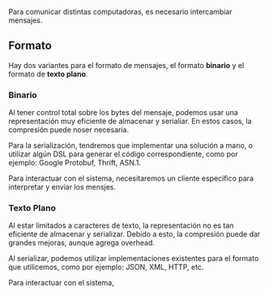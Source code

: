 Para comunicar distintas computadoras, es necesario intercambiar mensajes.

## Formato

Hay dos variantes para el formato de mensajes, el formato **binario** y el formato de **texto plano**.

### Binario

Al tener control total sobre los bytes del mensaje, podemos usar una representación muy eficiente de almacenar y serialiar. En estos casos, la compresión puede noser necesaria.

Para la serialización, tendremos que implementar una solución a mano, o utilizar algún DSL para generar el código correspondiente, como por ejemplo: Google Protobuf, Thrift, ASN.1.

Para interactuar con el sistema, necesitaremos un cliente especifico para interpretar y enviar los mensjes.

### Texto Plano

Al estar limitados a caracteres de texto, la representación no es tan eficiente de almacenar y serializar. Debido a esto, la compresión puede dar grandes mejoras, aunque agrega overhead.

Al serializar, podemos utilizar implementaciones existentes para el formato que utilicemos, como por ejemplo: JSON, XML, HTTP, etc.

Para interactuar con el sistema, 
